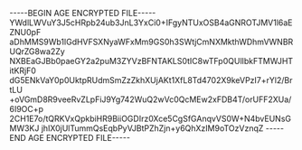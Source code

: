 -----BEGIN AGE ENCRYPTED FILE-----
YWdlLWVuY3J5cHRpb24ub3JnL3YxCi0+IFgyNTUxOSB4aGNROTJMV1l6aEZNU0pF
aDhMMS9Wb1lGdHVFSXNyaWFxMm9GS0h3SWtjCmNXMkthWDhmVWNBRUQrZG8wa2Zy
NXBEaGJBb0paeGY2a2puM3ZYVzBFNTAKLS0tIC8wTFp0QUlIbkFTMWJHTitKRjF0
dG5ENkVaY0p0UktpRUdmSmZzZkhXUjAKt1XfL8Td4702X9keVPzI7+rYl2/BrtLU
+oVGmD8R9veeRvZLpFiJ9Yg742WuQ2wVc0QcMEw2xFDB4T/orUFF2XUa/6I9OC+p
2CH1E7o/tQRKVxQpkbiHR9BiiOGDIrz0Xce5CgSfGAnqvVS0W+N4bvEUNsGMW3KJ
jhIX0jUlTummQsEqbPyVJBtPZhZjn+y6QhXzIM9oTOzVznqZ
-----END AGE ENCRYPTED FILE-----
